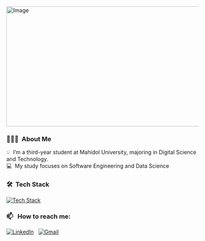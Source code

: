 <img width="906" height="315" alt="Image" src="https://github.com/user-attachments/assets/60ea5b52-260f-41cd-a4c5-dfa83ed10c06" />

### 👨🏻‍💻 &nbsp;About Me

💡  &nbsp;I’m a third-year student at Mahidol University, majoring in Digital Science and Technology.  
💻  &nbsp;My study focuses on Software Engineering and Data Science

### 🛠 &nbsp;Tech Stack
[![Tech Stack](https://skillicons.dev/icons?i=html,css,react,js,ts,bun,tailwind,bootstrap,java,spring,python,docker,postgres,cypress,selenium,vite)](https://skillicons.dev)
### 📫 &nbsp; How to reach me:

<a href="https://www.linkedin.com/in/wtncbch/"><img alt="LinkedIn" src="https://img.shields.io/badge/linkedin%20-%230077B5.svg?&style=flat&logo=linkedin&logoColor=white"/></a> &nbsp;
<a href="mailto:wattanachai.bon@gmail.com"><img alt="Gmail" src="https://img.shields.io/badge/Gmail-D14836?style=flat&logo=gmail&logoColor=white" /></a> &nbsp;

